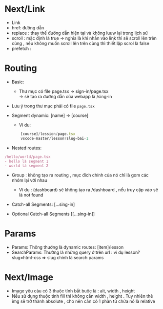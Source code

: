 

# Next/Link
- Link
- href: đường dẫn 
- replace : thay thế đường dẫn hiện tại  và không luuw lại trong lịch sử
- scroll : mặc định là true  -> nghĩa là khi nhấn vào link thì sẽ scroll lên trên cùng , nếu không muốn scroll lên trên cùng thì thiết lập scrol là false
- prefetch : 


# Routing 
- Basic: 
    + Thư mục có file page.tsx -> sign-in/page.tsx  
        -> sẽ tạo ra đường dẫn của webapp là /sing-in

- Lưu ý trong thư mục phải có file `page.tsx`

- Segment dynamic: [name] -> [course]
    + Vi du: 
    ```js
        [course]/lession/page.tsx
        vscode-master/lesson?slug=bai-1 
    ```

- Nested routes: 
```js
/hello/world/page.tsx
- hello là segment 1
- world là segment 2
```

- Group : không tạo ra routing , mục đích chính của nó chỉ là gom các nhóm lại với nhau 
    + Ví dụ : (dashboard) sẽ không tạo ra /dashboard , nếu truy cập vào sẽ là not found

- Catch-all Segments: [...sing-in]

- Optional Catch-all Segments  [[...sing-in]]

# Params

- Params: Thông thường là dynamic routes: [item]/lesson
- SearchParams: Thường là những query ở trên url : ví dụ lesson?slug=html-css => slug chính là search params


# Next/Image
- Image yêu càu có 3 thuộc tính bắt buộc là : alt, width , height 
- Nếu sử dụng thuộc tính fill thì không cần width , height . Tuy nhiên thẻ img sẽ trở thành absolute , cho nên cần có 1 phàn tử chứa nó là relative 